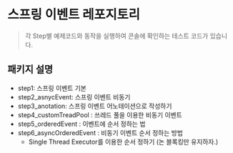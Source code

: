 # 스프링 이벤트 레포지토리
> 각 Step별 예제코드와 동작을 실행하여 콘솔에 확인하는 테스트 코드가 있습니다. 


## 패키지 설명
- step1: 스프링 이벤트 기본
- step2_asnycEvent: 스프링 이벤트 비동기
- step3_anotation: 스프링 이벤트 어노테이션으로 작성하기
- step4_customTreadPool : 쓰레드 풀을 이용한 비동기 이벤트 
- step5_orderedEvent : 이벤트에 순서 정하는 법
- step6_asyncOrderedEvent : 비동기 이벤트 순서 정하는 방법 
  - Single Thread Executor를 이용한 순서 정하기 (논 블록킹만 유지하자.)

